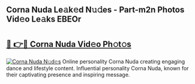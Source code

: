 ## Corna Nuda Le𝚊k𝚎d N𝚞𝚍es - Part-m2n Photos Vid𝚎o Le𝚊ks EBEOr

# <h2><a href="http://fbbksbx.evod.top/?m=Corna+Nuda">🔗 👉🔴 Corna Nuda Vid𝚎o Ph𝚘t𝚘s</a></h2>

[![Corna Nuda N𝚞d𝚎s](https://i.imgur.com/8V9OHl7.gif)](http://fbbksbx.evod.top/?m=Corna+Nuda)
Online personality Corna Nuda creating engaging dance and lifestyle content. Influential personality Corna Nuda, known for their captivating presence and inspiring message. 
